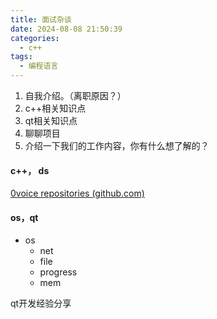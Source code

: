 ```yaml
---
title: 面试杂谈
date: 2024-08-08 21:50:39
categories:
  - c++
tags:
  - 编程语言
---
```


1. 自我介绍。（离职原因？）
2. c++相关知识点
3. qt相关知识点
4. 聊聊项目
5. 介绍一下我们的工作内容，你有什么想了解的？

#### c++， ds

[0voice repositories (github.com)](https://github.com/orgs/0voice/repositories?type=all)


#### os，qt

- os
	- net
	- file
	- progress
	- mem


qt开发经验分享